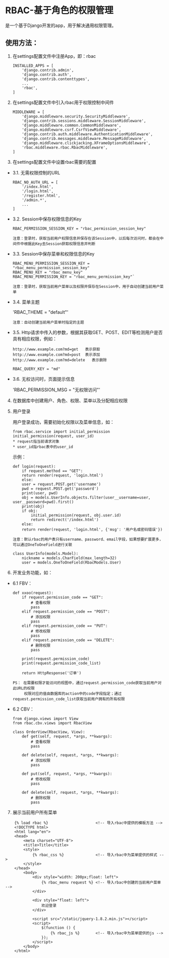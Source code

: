 # RBAC-基于角色的权限管理
是一个基于Django开发的app，用于解决通用权限管理。
## 使用方法：
1. 在settings配置文件中注册App，即：rbac
    ```
	INSTALLED_APPS = [
	    'django.contrib.admin',
	    'django.contrib.auth',
	    'django.contrib.contenttypes',
	    ...
	    'rbac',
	]
    ```

2. 在settings配置文件中引入rbac用于权限控制中间件
    ```
    MIDDLEWARE = [
        'django.middleware.security.SecurityMiddleware',
        'django.contrib.sessions.middleware.SessionMiddleware',
        'django.middleware.common.CommonMiddleware',
        'django.middleware.csrf.CsrfViewMiddleware',
        'django.contrib.auth.middleware.AuthenticationMiddleware',
        'django.contrib.messages.middleware.MessageMiddleware',
        'django.middleware.clickjacking.XFrameOptionsMiddleware',
        'rbac.middleware.rbac.RbacMiddleware',
    ]
    ```
3. 在settings配置文件中设置rbac需要的配置

* 3.1. 无需权限控制的URL
	```
	RBAC_NO_AUTH_URL = [
		'/index.html',
		'/login.html',
		'/register.html',
		'/admin.*',
		...
	]
	```

* 3.2. Session中保存权限信息的Key

	`RBAC_PERMISSION_SESSION_KEY = "rbac_permission_session_key"`

	`注意：登录时，获取当前用户权限信息并保存在该Session中，以后每次访问时，都会在中间件中根据此Key去Session获取权限信息并判断`
    
* 3.3. Session中保存菜单和权限信息的Key
	```
	RBAC_MENU_PERMISSION_SESSION_KEY = "rbac_menu_permission_session_key"
	RBAC_MENU_KEY = "rbac_menu_key"
	RBAC_MENU_PERMISSION_KEY = "rbac_menu_permission_key"`

	注意：登录时，获取当前用户菜单以及权限并保存在Session中，用于自动创建当前用户菜单
	```

* 3.4. 菜单主题

	'RBAC_THEME = "default"'
	
	`注意：自动创建当前用户菜单时指定的主题`

* 3.5. Http请求中传入的参数，根据其获取GET、POST、EDIT等检测用户是否具有相应权限，例如：
	```
	http://www.example.com?md=get   表示获取
	http://www.example.com?md=post  表示添加
	http://www.example.com?md=delete   表示删除

	RBAC_QUERY_KEY = "md"
	```

* 3.6. 无权访问时，页面提示信息

	'RBAC_PERMISSION_MSG = "无权限访问"'

4. 在数据库中创建用户、角色、权限、菜单以及分配相应权限

5. 用户登录

	用户登录成功，需要初始化权限以及菜单信息，如：
	```
    from rbac.service import initial_permission
    initial_permission(request, user_id)
    * request指当前请求对象
    * user_id指rbac表中的user_id
	```
    示例：
	```
	def login(request):
	    if request.method == "GET":
		return render(request, 'login.html')
	    else:
		user = request.POST.get('username')
		pwd = request.POST.get('password')
		print(user, pwd)
		obj = models.UserInfo.objects.filter(user__username=user, user__password=pwd).first()
		print(obj)
		if obj:
		    initial_permission(request, obj.user.id)
		    return redirect('/index.html')
		else:
	    return render(request, 'login.html', {'msg': '用户名或密码错误'})
	```

    `注意：默认rbac的用户表只有username、password、email字段，如果想要扩展更多，可以通过OneToOneField进行关联`
    
	```
	class UserInfo(models.Model):
	    nickname = models.CharField(max_length=32)
		user = models.OneToOneField(RbacModels.User)
	```

6. 开发业务功能，如：
* 6.1 FBV：
	```
	def xxoo(request):
		if request.permission_code == "GET":
			# 查看权限
			pass
		elif request.permission_code == "POST":
			# 添加权限
			pass
		elif request.permission_code == "PUT":
			# 修改权限
			pass
		elif request.permission_code == "DELETE":
			# 删除权限
			pass

		print(request.permission_code)
		print(request.permission_code_list)

		return HttpResponse('订单')
	```
	```
	PS： 在需要权限才能访问的视图中，通过request.permission_code获取当前用户对此URL的权限
		 权限对应的值由数据库的action中的code字段指定；通过request.permission_code_list获取当前用户拥有的所有权限
	```

* 6.2 CBV：
	```
	from django.views import View
	from rbac.cbv.views import RbacView

	class OrderView(RbacView, View):
		def get(self, request, *args, **kwargs):
			# 查看权限
			pass

		def delete(self, request, *args, **kwargs):
			# 添加权限
			pass

		def put(self, request, *args, **kwargs):
			# 修改权限
			pass

		def delete(self, request, *args, **kwargs):
			# 删除权限
			pass
	```

7. 展示当前用户所有菜单
```
    {% load rbac %}                     <!-- 导入rbac中提供的模板方法 -->
    <!DOCTYPE html>
    <html lang="en">
    <head>
        <meta charset="UTF-8">
        <title>Title</title>
        <style>
            {% rbac_css %}              <!-- 导入rbac中为菜单提供的样式 -->
        </style>
    </head>
        <body>
            <div style="width: 200px;float: left">
                {% rbac_menu request %} <!-- 导入rbac中创建的当前用户菜单 -->
            </div>

            <div style="float: left">
                欢迎登录
            </div>

            <script src="/static/jquery-1.8.2.min.js"></script>
            <script>
                $(function () {
                    {% rbac_js %}       <!-- 导入rbac中为菜单提供的js -->
                });
            </script>
        </body>
    </html>
```


